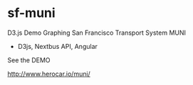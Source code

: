 # sf-muni
D3.js Demo Graphing San Francisco Transport System MUNI

- D3js, Nextbus API, Angular

See the DEMO

http://www.herocar.io/muni/


